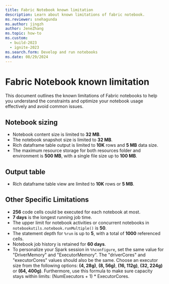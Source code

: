 ```yaml
---
title: Fabric Notebook known limitation
description: Learn about known limitations of fabric notebook.
ms.reviewer: snehagunda
ms.author: jingzh
author: JeneZhang
ms.topic: how-to
ms.custom:
  - build-2023
  - ignite-2023
ms.search.form: Develop and run notebooks
ms.date: 08/29/2024
---
```


# Fabric Notebook known limitation

This document outlines the known limitations of Fabric notebooks to help you understand the constraints and optimize your notebook usage effectively and avoid common issues. 

## Notebook sizing

- Notebook content size is limited to **32 MB**.
- The notebook snapshot size is limited to **32 MB**.
- Rich dataframe table output is limited to **10K** rows and **5 MB** data size.
- The maximum resource storage for both resources folder and environment is **500 MB**, with a single file size up to **100 MB**.

## Output table

- Rich dataframe table view are limited to **10K** rows or **5 MB**.

## Other Specific Limitations

- **256** code cells could be executed for each notebook at most.
- **7 days** is the longest running job time.
- The upper limit for notebook activities or concurrent notebooks in ```notebookutils.notebook.runMultiple()``` is
**50**.
- The statement depth for ```%run``` is up to **5**, with a total of **1000** referenced cells.
- Notebook job history is retained for **60 days**.
- To personalize your Spark session in ```%%configure```, set the same value for "DriverMemory" and "ExecutorMemory". The "driverCores" and "executorCores" values should also be the same. Choose an executor size from the following options: **(4, 28g)**, **(8, 56g)**, **(16, 112g)**, **(32, 224g)** or **(64, 400g)**. Furthermore, use this formula to make sure capacity stays within limits: (NumExecutors + 1) * ExecutorCores.
